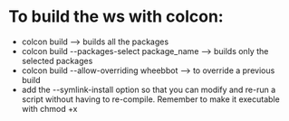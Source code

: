 # To build the ws with colcon:

- colcon build --> builds all the packages
- colcon build --packages-select package_name --> builds only the selected packages
- colcon build --allow-overriding wheebbot --> to override a previous build
- add the --symlink-install option so that you can modify and re-run a script without having to re-compile. Remember to make it executable with chmod +x

